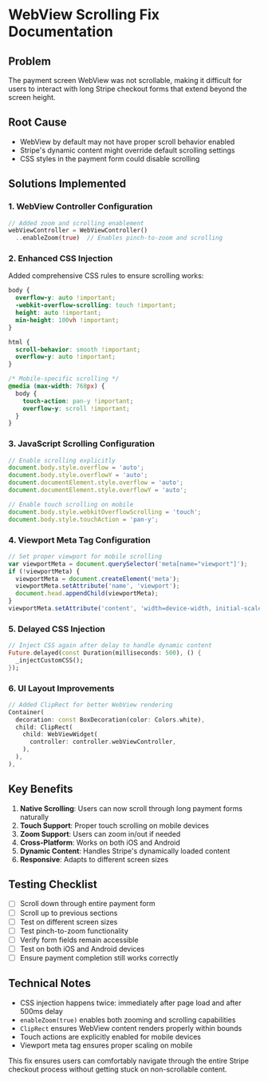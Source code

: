 # WebView Scrolling Fix Documentation

## Problem
The payment screen WebView was not scrollable, making it difficult for users to interact with long Stripe checkout forms that extend beyond the screen height.

## Root Cause
- WebView by default may not have proper scroll behavior enabled
- Stripe's dynamic content might override default scrolling settings
- CSS styles in the payment form could disable scrolling

## Solutions Implemented

### 1. WebView Controller Configuration
```dart
// Added zoom and scrolling enablement
webViewController = WebViewController()
  ..enableZoom(true)  // Enables pinch-to-zoom and scrolling
```

### 2. Enhanced CSS Injection
Added comprehensive CSS rules to ensure scrolling works:

```css
body {
  overflow-y: auto !important;
  -webkit-overflow-scrolling: touch !important;
  height: auto !important;
  min-height: 100vh !important;
}

html {
  scroll-behavior: smooth !important;
  overflow-y: auto !important;
}

/* Mobile-specific scrolling */
@media (max-width: 768px) {
  body {
    touch-action: pan-y !important;
    overflow-y: scroll !important;
  }
}
```

### 3. JavaScript Scrolling Configuration
```javascript
// Enable scrolling explicitly
document.body.style.overflow = 'auto';
document.body.style.overflowY = 'auto';
document.documentElement.style.overflow = 'auto';
document.documentElement.style.overflowY = 'auto';

// Enable touch scrolling on mobile
document.body.style.webkitOverflowScrolling = 'touch';
document.body.style.touchAction = 'pan-y';
```

### 4. Viewport Meta Tag Configuration
```javascript
// Set proper viewport for mobile scrolling
var viewportMeta = document.querySelector('meta[name="viewport"]');
if (!viewportMeta) {
  viewportMeta = document.createElement('meta');
  viewportMeta.setAttribute('name', 'viewport');
  document.head.appendChild(viewportMeta);
}
viewportMeta.setAttribute('content', 'width=device-width, initial-scale=1.0, user-scalable=yes');
```

### 5. Delayed CSS Injection
```dart
// Inject CSS again after delay to handle dynamic content
Future.delayed(const Duration(milliseconds: 500), () {
  _injectCustomCSS();
});
```

### 6. UI Layout Improvements
```dart
// Added ClipRect for better WebView rendering
Container(
  decoration: const BoxDecoration(color: Colors.white),
  child: ClipRect(
    child: WebViewWidget(
      controller: controller.webViewController,
    ),
  ),
),
```

## Key Benefits

1. **Native Scrolling**: Users can now scroll through long payment forms naturally
2. **Touch Support**: Proper touch scrolling on mobile devices
3. **Zoom Support**: Users can zoom in/out if needed
4. **Cross-Platform**: Works on both iOS and Android
5. **Dynamic Content**: Handles Stripe's dynamically loaded content
6. **Responsive**: Adapts to different screen sizes

## Testing Checklist

- [ ] Scroll down through entire payment form
- [ ] Scroll up to previous sections
- [ ] Test on different screen sizes
- [ ] Test pinch-to-zoom functionality
- [ ] Verify form fields remain accessible
- [ ] Test on both iOS and Android devices
- [ ] Ensure payment completion still works correctly

## Technical Notes

- CSS injection happens twice: immediately after page load and after 500ms delay
- `enableZoom(true)` enables both zooming and scrolling capabilities
- `ClipRect` ensures WebView content renders properly within bounds
- Touch actions are explicitly enabled for mobile devices
- Viewport meta tag ensures proper scaling on mobile

This fix ensures users can comfortably navigate through the entire Stripe checkout process without getting stuck on non-scrollable content.
